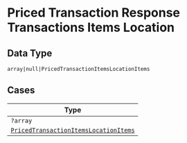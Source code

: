 
# Priced Transaction Response Transactions Items Location

## Data Type

`array|null|PricedTransactionItemsLocationItems`

## Cases

| Type |
|  --- |
| `?array` |
| [`PricedTransactionItemsLocationItems`](../../../doc/models/priced-transaction-items-location-items.md) |

